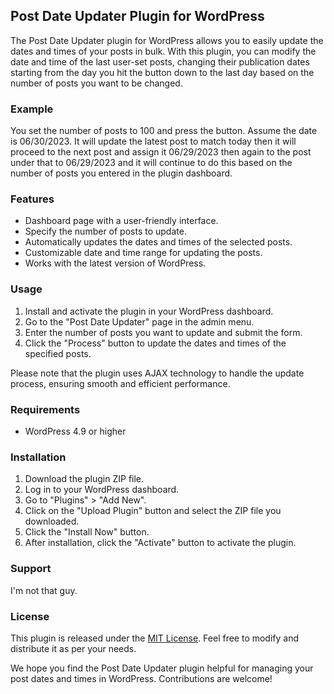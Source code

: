 ## Post Date Updater Plugin for WordPress

The Post Date Updater plugin for WordPress allows you to easily update the dates and times of your posts in bulk. With this plugin, you can modify the date and time of the last user-set posts, changing their publication dates starting from the day you hit the button down to the last day based on the number of posts you want to be changed.

### Example

You set the number of posts to 100 and press the button. Assume the date is 06/30/2023. It will update the latest post to match today then it will proceed to the next post and assign it 06/29/2023 then again to the post under that to 06/29/2023 and it will continue to do this based on the number of posts you entered in the plugin dashboard.

### Features

- Dashboard page with a user-friendly interface.
- Specify the number of posts to update.
- Automatically updates the dates and times of the selected posts.
- Customizable date and time range for updating the posts.
- Works with the latest version of WordPress.

### Usage

1. Install and activate the plugin in your WordPress dashboard.
2. Go to the "Post Date Updater" page in the admin menu.
3. Enter the number of posts you want to update and submit the form.
4. Click the "Process" button to update the dates and times of the specified posts.

Please note that the plugin uses AJAX technology to handle the update process, ensuring smooth and efficient performance.

### Requirements

- WordPress 4.9 or higher

### Installation

1. Download the plugin ZIP file.
2. Log in to your WordPress dashboard.
3. Go to "Plugins" > "Add New".
4. Click on the "Upload Plugin" button and select the ZIP file you downloaded.
5. Click the "Install Now" button.
6. After installation, click the "Activate" button to activate the plugin.

### Support

I'm not that guy.

### License

This plugin is released under the [MIT License](https://opensource.org/licenses/MIT). Feel free to modify and distribute it as per your needs.

We hope you find the Post Date Updater plugin helpful for managing your post dates and times in WordPress. Contributions are welcome!
